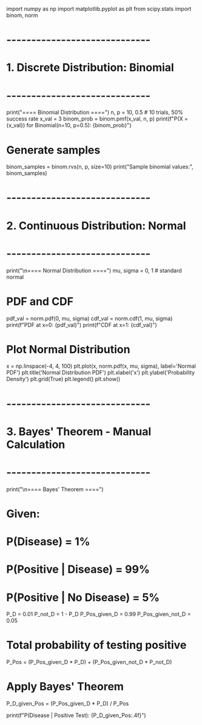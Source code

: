import numpy as np
import matplotlib.pyplot as plt
from scipy.stats import binom, norm

# -----------------------------
# 1. Discrete Distribution: Binomial
# -----------------------------
print("==== Binomial Distribution ====")
n, p = 10, 0.5  # 10 trials, 50% success rate
x_val = 3
binom_prob = binom.pmf(x_val, n, p)
print(f"P(X = {x_val}) for Binomial(n=10, p=0.5): {binom_prob}")

# Generate samples
binom_samples = binom.rvs(n, p, size=10)
print("Sample binomial values:", binom_samples)

# -----------------------------
# 2. Continuous Distribution: Normal
# -----------------------------
print("\n==== Normal Distribution ====")
mu, sigma = 0, 1  # standard normal

# PDF and CDF
pdf_val = norm.pdf(0, mu, sigma)
cdf_val = norm.cdf(1, mu, sigma)
print(f"PDF at x=0: {pdf_val}")
print(f"CDF at x=1: {cdf_val}")

# Plot Normal Distribution
x = np.linspace(-4, 4, 100)
plt.plot(x, norm.pdf(x, mu, sigma), label='Normal PDF')
plt.title('Normal Distribution PDF')
plt.xlabel('x')
plt.ylabel('Probability Density')
plt.grid(True)
plt.legend()
plt.show()

# -----------------------------
# 3. Bayes' Theorem - Manual Calculation
# -----------------------------
print("\n==== Bayes' Theorem ====")
# Given:
# P(Disease) = 1%
# P(Positive | Disease) = 99%
# P(Positive | No Disease) = 5%

P_D = 0.01
P_not_D = 1 - P_D
P_Pos_given_D = 0.99
P_Pos_given_not_D = 0.05

# Total probability of testing positive
P_Pos = (P_Pos_given_D * P_D) + (P_Pos_given_not_D * P_not_D)

# Apply Bayes' Theorem
P_D_given_Pos = (P_Pos_given_D * P_D) / P_Pos

print(f"P(Disease | Positive Test): {P_D_given_Pos:.4f}")
